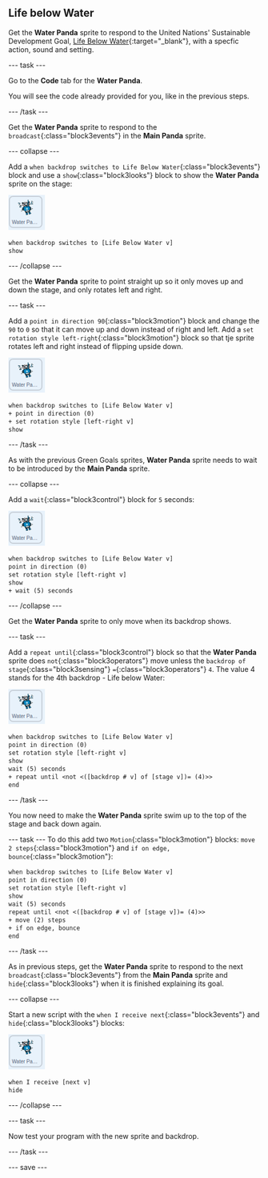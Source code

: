 ## Life below Water

Get the **Water Panda** sprite to respond to the United Nations' Sustainable Development Goal, [Life Below Water](https://www.undp.org/content/undp/en/home/sustainable-development-goals/goal-14-life-below-water.html){:target="\_blank"}, with a specfic action, sound and setting.

--- task ---

Go to the **Code** tab for the **Water Panda**.

You will see the code already provided for you, like in the previous steps.

--- /task ---

Get the **Water Panda** sprite to respond to the `broadcast`{:class="block3events"} in the **Main Panda** sprite.

--- collapse ---

Add a  `when backdrop switches to Life Below Water`{:class="block3events"} block and use a `show`{:class="block3looks"} block to show the **Water Panda** sprite on the stage:

![image of the Water Panda sprite](images/waterpanda-sprite.png)

```blocks3
when backdrop switches to [Life Below Water v]
show
```

--- /collapse ---

Get the **Water Panda** sprite to point straight up so it only moves up and down the stage, and only rotates left and right.

--- task ---

Add a `point in direction 90`{:class="block3motion"} block and change the `90` to `0` so that it can move up and down instead of right and left. Add a `set rotation style left-right`{:class="block3motion"} block so that tje sprite rotates left and right instead of flipping upside down.

![image of the Water Panda sprite](images/waterpanda-sprite.png)

```blocks3
when backdrop switches to [Life Below Water v]
+ point in direction (0)
+ set rotation style [left-right v]
show
```

--- /task ---

As with the previous Green Goals sprites, **Water Panda** sprite needs to wait to be introduced by the **Main Panda** sprite.

--- collapse ---

Add a `wait`{:class="block3control"} block for `5` seconds:

![image of the Water Panda sprite](images/waterpanda-sprite.png)

```blocks3
when backdrop switches to [Life Below Water v]
point in direction (0)
set rotation style [left-right v]
show
+ wait (5) seconds
```

--- /collapse ---

Get the **Water Panda** sprite to only move when its backdrop shows.

--- task ---

Add a `repeat until`{:class="block3control"} block so that the **Water Panda** sprite does `not`{:class="block3operators"} move unless the `backdrop of stage`{:class="block3sensing"} `=`{:class="block3operators"} `4`. The value 4 stands for the 4th backdrop - Life below Water:

![image of the Water Panda sprite](images/waterpanda-sprite.png)

```blocks3
when backdrop switches to [Life Below Water v]
point in direction (0)
set rotation style [left-right v]
show
wait (5) seconds
+ repeat until <not <([backdrop # v] of [stage v])= (4)>>
end
```
--- /task ---

You now need to make the  **Water Panda** sprite swim up to the top of the stage and back down again.

--- task ---
To do this add two `Motion`{:class="block3motion"} blocks: `move 2 steps`{:class="block3motion"} and `if on edge, bounce`{:class="block3motion"}:

```blocks3
when backdrop switches to [Life Below Water v]
point in direction (0)
set rotation style [left-right v]
show
wait (5) seconds
repeat until <not <([backdrop # v] of [stage v])= (4)>>
+ move (2) steps
+ if on edge, bounce
end
```

--- /task ---

As in previous steps, get the **Water Panda** sprite to respond to the next `broadcast`{:class="block3events"} from the **Main Panda** sprite and `hide`{:class="block3looks"} when it is finished explaining its goal.

--- collapse ---

Start a new script with the `when I receive next`{:class="block3events"} and `hide`{:class="block3looks"} blocks:

![image of the Water Panda sprite](images/waterpanda-sprite.png)

```blocks3
when I receive [next v]
hide
```

--- /collapse ---

--- task ---

Now test your program with the new sprite and backdrop.

--- /task ---

--- save ---
